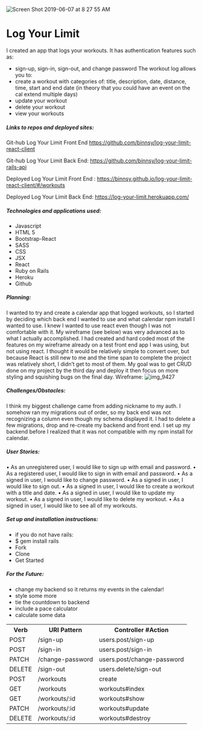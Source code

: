 

![Screen Shot 2019-06-07 at 8 27 55 AM](https://user-images.githubusercontent.com/27842159/59103981-4b6cc100-88fe-11e9-9c09-a6b6f261cabe.png)

# Log Your Limit

I created an app that logs your workouts.
It has authentication features such as:
-	sign-up, sign-in, sign-out, and change password
The workout log allows you to:
-	create a workout with categories of: title, description, date, distance, time, start and end date (in theory that you could have an event on the cal extend multiple days)
-	update your workout
-	delete your workout
-	view your workouts

##### Links to repos and deployed sites:
Git-hub Log Your Limit Front End https://github.com/binnsy/log-your-limit-react-client

Git-hub Log Your Limit Back End: https://github.com/binnsy/log-your-limit-rails-api

Deployed Log Your Limit Front End : https://binnsy.github.io/log-your-limit-react-client/#/workouts

Deployed Log Your Limit Back End: https://log-your-limit.herokuapp.com/

##### Technologies and applications used:
- Javascript
- HTML 5
- Bootstrap-React
- SASS
- CSS
- JSX
- React
- Ruby on Rails
- Heroku
- Github

##### Planning:
I wanted to try and create a calendar app that logged workouts, so I started by deciding which back end I wanted to use and what calendar npm install I wanted to use. I knew I wanted to use react even though I was not comfortable with it. My wireframe (see below) was very advanced as to what I actually accomplished. I had created and hard coded most of the features on my wireframe already on a test front end app I was using, but not using react. I thought it would be relatively simple to convert over, but because React is still new to me and the time span to complete the project was relatively short, I didn’t get to most of them. My goal was to get CRUD done on my project by the third day and deploy it then focus on more styling and squishing bugs on the final day.
Wireframe:
![img_9427](https://media.git.generalassemb.ly/user/19623/files/8af10400-8adc-11e9-87ac-5417fe87b7e3)

##### Challenges/Obstacles:

I think my biggest challenge came from adding nickname to my auth. I somehow ran my migrations out of order, so my back end was not recognizing a column even though my schema displayed it. I had to delete a few migrations, drop and re-create my backend and front end. I set up my backend before I realized that it was not compatible with my npm install for calendar.

##### User Stories:
•    As an unregistered user, I would like to sign up with email and password.
•    As a registered user, I would like to sign in with email and password.
•    As a signed in user, I would like to change password.
•    As a signed in user, I would like to sign out.
•    As a signed in user, I would like to create a workout with a title and date.
•    As a signed in user, I would like to update my workout.
•    As a signed in user, I would like to delete my workout.
•    As a signed in user, I would like to see all of my workouts.

##### Set up and installation instructions:
- if you do not have rails:
- $ gem install rails
- Fork
- Clone
- Get Started

##### For the Future:
-	change my backend so it returns my events in the calendar!
-	style some more
-	tie the countdown to backend
-	include a pace calculator
-	calculate some data

<table style="width:100%">
  <tr>
    <th>Verb</th>
    <th>URI Pattern</th>
    <th>Controller #Action</th>
  </tr>
  <tr>
    <td>POST</td>
    <td>/sign-up</td>
    <td>users.post/sign-up</td>
  </tr>
  <tr>
    <td>POST</td>
    <td>/sign-in</td>
    <td>users.post/sign-in</td>
  </tr>
  <tr>
    <td>PATCH</td>
    <td>/change-password</td>
    <td>users.post/change-password</td>
  </tr>
  <tr>
    <td>DELETE</td>
    <td>/sign-out</td>
    <td>users.delete/sign-out</td>
  </tr>
  <tr>
    <td>POST</td>
    <td>/workouts</td>
    <td>create</td>
  </tr>
  <tr>
    <td>GET</td>
    <td>/workouts</td>
    <td>workouts#index</td>
  </tr>
  <tr>
    <td>GET</td>
    <td>/workouts/:id</td>
    <td>workouts#show</td>
  </tr>
  <tr>
    <td>PATCH</td>
    <td>/workouts/:id</td>
    <td>workouts#update</td>
  </tr>
  <tr>
    <td>DELETE</td>
    <td>/workouts/:id</td>
    <td>workouts#destroy</td>
  </tr>
</table>

